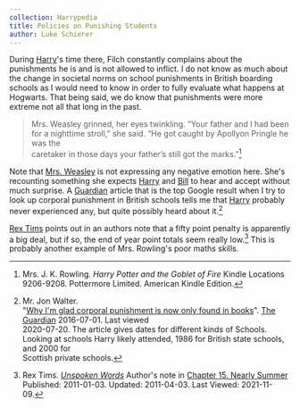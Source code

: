 ```yaml
---
collection: Harrypedia
title: Policies on Punishing Students
author: Luke Schierer
---
```


During [Harry][]'s time there, Filch constantly complains about the punishments
he is and is not allowed to inflict.  I do not know as much about the change in
societal norms on school punishments in British boarding schools as I would
need to know in order to fully evaluate what happens at Hogwarts.  That being
said, we do know that punishments were more extreme not all that long in the
past.  

> Mrs. Weasley grinned, her eyes twinkling. “Your father and I had been for a 
> nighttime stroll,” she said. “He got caught by Apollyon Pringle he was the  
> caretaker in those days your father’s still got the marks.”[^20200720-9] 

Note that [Mrs. Weasley][Molly] is not expressing any negative emotion
here.  She's recounting something she expects [Harry][] and [Bill] to hear and
accept without much surprise.  A [Guardian][] article that is the top Google
result when I try to look up corporal punishment in British schools tells me
that [Harry][] probably never experienced any, but quite possibly heard about
it.[^20200720-10] 

[Harry]: <../../people/potter/harry_james>

[Molly]: <../../people/prewett/molly>

[Bill]: <../../people/weasley/william_arthur>

[Rex Tims][FfnRT] points out in an authors note that a fifty point penalty is
apparently a big deal, but if so, the end of year point totals seem really
low.[^211109-1]  This is probably another example of Mrs. Rowling's poor maths
skills. 

[FfnRT]: https://www.fanfiction.net/u/2662787/Rex-Tims

[Guardian]: https://www.theguardian.com/

[^20200720-9]: Mrs. J. K. Rowling. _Harry Potter and the Goblet of Fire_ 
    Kindle Locations 9206-9208. Pottermore Limited. American Kindle Edition.

[^211109-1]: Rex Tims.
    _[Unspoken Words](https://www.fanfiction.net/s/6621308)_
    Author's note in [Chapter 15. Nearly
    Summer](https://www.fanfiction.net/s/6621308/15/Unspoken-Words)
    Published: 2011-01-03. Updated: 2011-04-03. Last Viewed: 2021-11-09.

[^20200720-10]: Mr. Jon Walter.  
    "[Why I'm glad corporal punishment is now only found in books](https://www.theguardian.com/childrens-books-site/2016/jul/01/corporal-punishment-jon-walter)". 
    [The Guardian](https://www.theguardian.com/) 2016-07-01.  Last viewed  
    2020-07-20.  The article gives dates for different kinds of Schools. Looking at 
    schools Harry likely attended, 1986 for British state schools, and 2000 for  
    Scottish private schools. 
  
